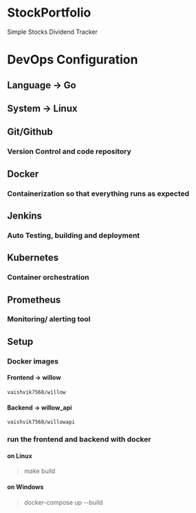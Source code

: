 # StockPortfolio
Simple Stocks Dividend Tracker 


# DevOps Configuration 

## Language -> Go 
## System -> Linux 
## Git/Github 
### Version Control and code repository 
## Docker
### Containerization so that everything runs as expected 
## Jenkins 
### Auto Testing, building and deployment
## Kubernetes 
### Container orchestration 
## Prometheus 
### Monitoring/ alerting tool 

## Setup 
### Docker images
#### Frontend -> willow 
`vaishvik7568/willow`
#### Backend -> willow_api 
`vaishvik7568/willowapi`

### run the frontend and backend with docker
#### on Linux 
> make build
#### on Windows
> docker-compose up --build

